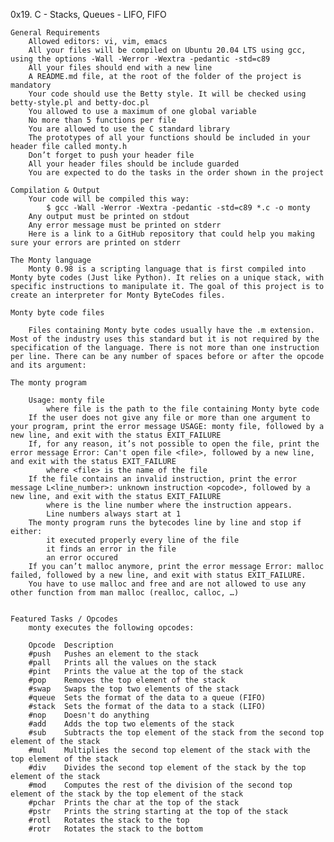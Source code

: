 0x19. C - Stacks, Queues - LIFO, FIFO

	General Requirements
		Allowed editors: vi, vim, emacs
		All your files will be compiled on Ubuntu 20.04 LTS using gcc, using the options -Wall -Werror -Wextra -pedantic -std=c89
		All your files should end with a new line
		A README.md file, at the root of the folder of the project is mandatory
		Your code should use the Betty style. It will be checked using betty-style.pl and betty-doc.pl
		You allowed to use a maximum of one global variable
		No more than 5 functions per file
		You are allowed to use the C standard library
		The prototypes of all your functions should be included in your header file called monty.h
		Don’t forget to push your header file
		All your header files should be include guarded
		You are expected to do the tasks in the order shown in the project

	Compilation & Output
		Your code will be compiled this way:
			$ gcc -Wall -Werror -Wextra -pedantic -std=c89 *.c -o monty
		Any output must be printed on stdout
		Any error message must be printed on stderr
		Here is a link to a GitHub repository that could help you making sure your errors are printed on stderr

	The Monty language
		Monty 0.98 is a scripting language that is first compiled into Monty byte codes (Just like Python). It relies on a unique stack, with specific instructions to manipulate it. The goal of this project is to create an interpreter for Monty ByteCodes files.

	Monty byte code files

		Files containing Monty byte codes usually have the .m extension. Most of the industry uses this standard but it is not required by the specification of the language. There is not more than one instruction per line. There can be any number of spaces before or after the opcode and its argument:

	The monty program

		Usage: monty file
			where file is the path to the file containing Monty byte code
		If the user does not give any file or more than one argument to your program, print the error message USAGE: monty file, followed by a new line, and exit with the status EXIT_FAILURE
		If, for any reason, it’s not possible to open the file, print the error message Error: Can't open file <file>, followed by a new line, and exit with the status EXIT_FAILURE
			where <file> is the name of the file
		If the file contains an invalid instruction, print the error message L<line_number>: unknown instruction <opcode>, followed by a new line, and exit with the status EXIT_FAILURE
			where is the line number where the instruction appears.
			Line numbers always start at 1
		The monty program runs the bytecodes line by line and stop if either:
			it executed properly every line of the file
			it finds an error in the file
			an error occured
		If you can’t malloc anymore, print the error message Error: malloc failed, followed by a new line, and exit with status EXIT_FAILURE.
		You have to use malloc and free and are not allowed to use any other function from man malloc (realloc, calloc, …)


	Featured Tasks / Opcodes
		monty executes the following opcodes:

		Opcode	Description
		#push	Pushes an element to the stack
		#pall	Prints all the values on the stack
		#pint	Prints the value at the top of the stack
		#pop	Removes the top element of the stack
		#swap	Swaps the top two elements of the stack
		#queue	Sets the format of the data to a queue (FIFO)
		#stack	Sets the format of the data to a stack (LIFO)
		#nop	Doesn't do anything
		#add	Adds the top two elements of the stack
		#sub	Subtracts the top element of the stack from the second top element of the stack
		#mul	Multiplies the second top element of the stack with the top element of the stack
		#div	Divides the second top element of the stack by the top element of the stack
		#mod	Computes the rest of the division of the second top element of the stack by the top element of the stack
		#pchar	Prints the char at the top of the stack
		#pstr	Prints the string starting at the top of the stack
		#rotl	Rotates the stack to the top
		#rotr	Rotates the stack to the bottom
